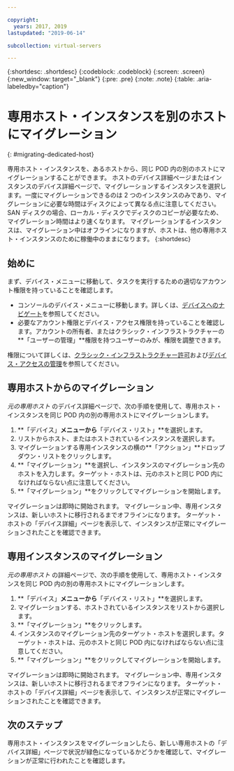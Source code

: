 ```yaml
---

copyright:
  years: 2017, 2019
lastupdated: "2019-06-14"

subcollection: virtual-servers

---
```


{:shortdesc: .shortdesc}
{:codeblock: .codeblock}
{:screen: .screen}
{:new_window: target="_blank"}
{:pre: .pre}
{:note: .note}
{:table: .aria-labeledby="caption"}


# 専用ホスト・インスタンスを別のホストにマイグレーション
{: #migrating-dedicated-host}

専用ホスト・インスタンスを、あるホストから、同じ POD 内の別のホストにマイグレーションすることができます。 ホストのデバイス詳細ページまたはインスタンスのデバイス詳細ページで、マイグレーションするインスタンスを選択します。一度にマイグレーションできるのは 2 つのインスタンスのみであり、マイグレーションに必要な時間はディスクによって異なる点に注意してください。 SAN ディスクの場合、ローカル・ディスクでディスクのコピーが必要なため、マイグレーション時間はより速くなります。 マイグレーションするインスタンスは、マイグレーション中はオフラインになりますが、ホストは、他の専用ホスト・インスタンスのために稼働中のままになります。
{:shortdesc}

## 始めに
まず、デバイス・メニューに移動して、タスクを実行するための適切なアカウント権限を持っていることを確認します。

* コンソールのデバイス・メニューに移動します。詳しくは、[デバイスへのナビゲート](/docs/vsi?topic=virtual-servers-navigating-devices)を参照してください。
* 必要なアカウント権限とデバイス・アクセス権限を持っていることを確認します。アカウントの所有者、またはクラシック・インフラストラクチャーの**「ユーザーの管理」**権限を持つユーザーのみが、権限を調整できます。

権限について詳しくは、[クラシック・インフラストラクチャー許可](/docs/iam?topic=iam-infrapermission#infrapermission)および[デバイス・アクセスの管理](/docs/vsi?topic=virtual-servers-managing-device-access)を参照してください。

## 専用ホストからのマイグレーション
*元の専用ホスト* のデバイス詳細ページで、次の手順を使用して、専用ホスト・インスタンスを同じ POD 内の別の専用ホストにマイグレーションします。 

1. **「デバイス」**メニューから**「デバイス・リスト」**を選択します。
2. リストからホスト、またはホストされているインスタンスを選択します。
3. マイグレーションする専用インスタンスの横の**「アクション」**ドロップダウン・リストをクリックします。
4. **「マイグレーション」**を選択し、インスタンスのマイグレーション先のホストを入力します。ターゲット・ホストは、元のホストと同じ POD 内になければならない点に注意してください。
5. **「マイグレーション」**をクリックしてマイグレーションを開始します。 

マイグレーションは即時に開始されます。 マイグレーション中、専用インスタンスは、新しいホストに移行されるまでオフラインになります。 ターゲット・ホストの「デバイス詳細」ページを表示して、インスタンスが正常にマイグレーションされたことを確認できます。

## 専用インスタンスのマイグレーション
*元の専用ホスト* の詳細ページで、次の手順を使用して、専用ホスト・インスタンスを同じ POD 内の別の専用ホストにマイグレーションします。

1. **「デバイス」**メニューから**「デバイス・リスト」**を選択します。
2. マイグレーションする、ホストされているインスタンスをリストから選択します。
3. **「マイグレーション」**をクリックします。
4. インスタンスのマイグレーション先のターゲット・ホストを選択します。ターゲット・ホストは、元のホストと同じ POD 内になければならない点に注意してください。
5. **「マイグレーション」**をクリックしてマイグレーションを開始します。

マイグレーションは即時に開始されます。 マイグレーション中、専用インスタンスは、新しいホストに移行されるまでオフラインになります。 ターゲット・ホストの「デバイス詳細」ページを表示して、インスタンスが正常にマイグレーションされたことを確認できます。

## 次のステップ
専用ホスト・インスタンスをマイグレーションしたら、新しい専用ホストの「デバイス詳細」ページで状況が緑色になっているかどうかを確認して、マイグレーションが正常に行われたことを確認します。

